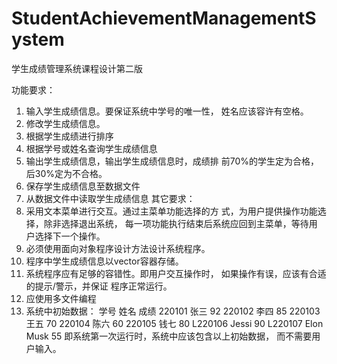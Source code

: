 # StudentAchievementManagementSystem
学生成绩管理系统课程设计第二版

功能要求：
1. 输入学生成绩信息。要保证系统中学号的唯一性，
   姓名应该容许有空格。
2. 修改学生成绩信息。
3. 根据学生成绩进行排序
4. 根据学号或姓名查询学生成绩信息
5. 输出学生成绩信息，输出学生成绩信息时，成绩排
   前70%的学生定为合格，后30%定为不合格。
6. 保存学生成绩信息至数据文件
7. 从数据文件中读取学生成绩信息
其它要求：
1. 采用文本菜单进行交互。通过主菜单功能选择的方
   式，为用户提供操作功能选择，除非选择退出系统，
   每一项功能执行结束后系统应回到主菜单，等待用
   户选择下一个操作。
2. 必须使用面向对象程序设计方法设计系统程序。
3. 程序中学生成绩信息以vector容器存储。
4. 系统程序应有足够的容错性。即用户交互操作时，
   如果操作有误，应该有合适的提示/警示，并保证
   程序正常运行。
5. 应使用多文件编程
6. 系统中初始数据：
  学号		姓名			成绩
  220101	张三			92
  220102	李四			85
  220103	王五			70
  220104	陈六			60
  220105	钱七			80
  L220106	Jessi			90
  L220107	Elon Musk	55
  即系统第一次运行时，系统中应该包含以上初始数据，
  而不需要用户输入。

